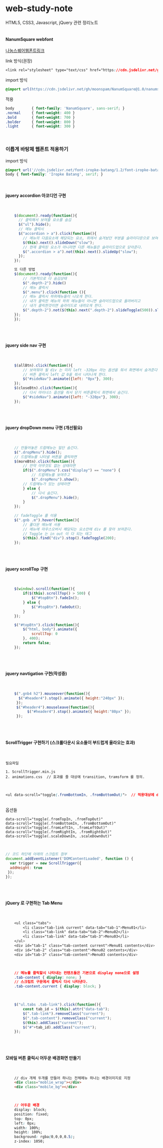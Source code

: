 # web-study-note
HTML5, CSS3, Javascript, jQuery 관련 정리노트
<br><br>
#### NanumSquare webfont
    
[나눔스퀘어웹폰트링크](https://github.com/moonspam/NanumSquare)

link 방식(권장)

```css
<link rel="stylesheet" type="text/css" href="https://cdn.jsdelivr.net/gh/moonspam/NanumSquare@1.0/nanumsquare.css">
```

import 방식

```css
@import url(https://cdn.jsdelivr.net/gh/moonspam/NanumSquare@1.0/nanumsquare.css);
```

적용

```css
body		{ font-family: 'NanumSquare', sans-serif; }
.normal		{ font-weight: 400 }
.bold		{ font-weight: 700 }
.bolder		{ font-weight: 800 }
.light		{ font-weight: 300 }
```

<br>

### 이롭게 바탕체 웹폰트 적용하기

import 방식

```css
@import url('//cdn.jsdelivr.net/font-iropke-batang/1.2/font-iropke-batang.css');
body { font-family: 'Iropke Batang', serif; }
```

<br>

#### jquery accordion 아코디언 구현
<br>

```javascript
    $(document).ready(function(){
      // 클릭해서 보여줄 요소를 숨김
      $("ul").hide();
      // 메뉴 클릭시 
      $("accordion > a").click(function(){
        // 메뉴의 다음요소에 해당되는 요소, 위에서 숨겨놨던 부분을 슬라이다운으로 보여준다.
        $(this).next().slideDown("slow");    
        // 현재 클릭된 요소가 아니라면 다른 메뉴들은 슬라이드업으로 닫아준다.
        $(".accordion > a").not(this).next().slideUp("slow");
      });
    });
``` 

```javascript
    또 다른 방법
    $(document).ready(function(){
        // 기본적으로 다 숨김상태
        $(".depth-2").hide()
        // 메뉴 클릭시
        $(".menu").click(function (){
		// 메뉴 클릭시 하위메뉴들이 나오게 한다.
		// 내가 클릭한 메뉴의 하위 메뉴들이 아니면 슬라이드업으로 올려버리고
		// 내가 클릭한것이면 슬라이드로 내려오게 한다.
		$(".depth-2").not($(this).next(".depth-2").slideToggle(500)).slideUp();
	});
    });
```


<br><br>
#### jquery side nav 구현
<br>

```javascript
    $(allBtn).click(function(){
        // 보여줘야 될 div 는 미리 left -320px 라는 옵션을 줘서 화면에서 숨겨준다.
        // 버튼 클릭시 left 값 0을 줘서 나타나게 한다.
        $("#sideNav").animate({left: "0px"}, 300);
    });
    $(closeBtn).click(function(){
        // 다시 마이너스 옵션을 줘서 닫기 버튼클릭시 화면에서 숨긴다.
        $("#sideNav").animate({left: "-320px"}, 300);
    });
```
<br><br>
#### jquery dropDown menu 구현 (개선필요)
<br>

```javascript
    // 만들어놓은 드랍메뉴는 일단 숨긴다.
    $(".dropMenu").hide();
    // 드랍메뉴를 나타낼 버튼을 클릭하면
    $(moreBtn).click(function(){
        // 만약 아무것도 없는 상태라면
        if($(".dropMenu").css("display") == "none") {
            // 드랍메뉴를 보여주고
            $(".dropMenu").show();
        // 드랍메뉴가 있는 상태라면
        } else {
            // 다시 숨긴다.
            $(".dropMenu").hide();
        }
    });
    
    // fadeToggle 를 이용
    $(".gnb .m").hover(function(){
        // 풀다운 메뉴에 사용
        // 메뉴에 마우스오버시 해당되는 요소안에 div 를 찾아 보여준다.
        // Toggle 는 in out 이 다 되는 태그
        $(this).find("div").stop().fadeToggle(200);
    });
```
<br><br>
#### jquery scrollTop 구현
<br>

```javascript
    $(window).scroll(function(){
        if($(this).scrollTop() > 500) {
            $("#topBtn").fadeIn();
        } else {
            $("#topBtn").fadeOut();
        }
    });

    $("#topBtn").click(function(){
        $("html, body").animate({
            scrollTop: 0
        }, 400);
        return false;
    });
```
<br><br>
#### jquery navtigation 구현(작성중)
<br>

```javascript
    $(".gnb4 h2").mouseover(function(){
      $("#header4").stop().animate({ height:"240px" });
     });
     $("#header4").mouseleave(function(){
          $("#header4").stop().animate({ height:"80px" });
     }); 
```
<br><br>
#### ScrollTrigger 구현하기 (스크롤다운시 요소들이 부드럽게 올라오는 효과)
<br>

    필요파일
    
    1. ScrollTrigger.min.js
    2. animations.css  // 효과를 줄 대상에 transition, tramsform 를 정의.
<br>    

```css
<ul data-scroll="toggle(.fromBottomIn, .fromBottomOut)">  // 적용대상에 data-scroll 를 넣는다.
```
<br>
    옵션들
    
    data-scroll="toggle(.fromTopIn, .fromTopOut)"
    data-scroll="toggle(.fromBottomIn, .fromBottomOut)"
    data-scroll="toggle(.fromLeftIn, .fromLeftOut)"
    data-scroll="toggle(.fromRightIn, .fromRightOut)"
    data-scroll="toggle(.scaleDownIn, .scaleDownOut)"
    
<br>

```javascript
// 코드 하단에 아래의 스크립트 첨부
document.addEventListener('DOMContentLoaded', function () {
  var trigger = new ScrollTrigger({
  addHeight: true
 });
});
```
<br><br>
#### jQuery 로 구현하는 Tab Menu
<br>

```css
    <ul class="tabs">
        <li class="tab-link current" data-tab="tab-1">Menu01</li>
        <li class="tab-link" data-tab="tab-2">Menu02</li>
        <li class="tab-link" data-tab="tab-3">Menu03</li>
    </ul>
    <div id="tab-1" class="tab-content current">Menu01 contents</div>
    <div id="tab-2" class="tab-content">Menu02 contents</div>
    <div id="tab-3" class="tab-content">Menu03 contents</div>
```

<br>

```css
    // 메뉴를 클릭할시 나타내는 컨텐츠들은 기본으로 display none으로 설정
    .tab-content { display: none; }
    // 스크립트 구문에서 클릭시 다시 나타낸다.
    .tab-content.current { display: block; }
```

<br>

```javascript
    $("ul.tabs .tab-link").click(function(){
        const tab_id = $(this).attr("data-tab");
        $(".tab-link").removeClass("current");
        $(".tab-content").removeClass("current");
        $(this).addClass("current");
        $("#"+tab_id).addClass("current");
    });
```

<br><br>
#### 모바일 버튼 클릭시 어두운 배경화면 만들기
<br>

```html
    // div 개체 두개를 만들어 하나는 전체메뉴 하나는 배경이미지로 지정
    <div class="moblie_wrap"></div>
    <div class="mobile_bg"></div>
```

<br>

```css
    // 어두운 배경
    display: block;
    position: fixed;
    top: 0px;
    left: 0px;
    width: 100%;
    height: 100%;
    background: rgba(0,0,0,0.5);
    z-index: 1050;
```



